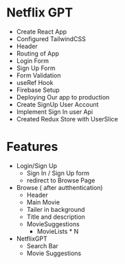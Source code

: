 # Netflix GPT

- Create React App
- Configured TailwindCSS
- Header
- Routing of App
- Login Form
- Sign Up Form
- Form Validation
- useRef Hook
- Firebase Setup
- Deploying Our app to production
- Create SignUp User Account
- Implement Sign In user Api
- Created Redux Store with UserSlice

# Features

- Login/Sign Up
  - Sign In / Sign Up form
  - redirect to Browse Page
- Browse ( after autthentication)
  - Header
  - Main Movie
  - Tailer in background
  - Title and description
  - MovieSuggestions
    - MovieLists \* N
- NetflixGPT
  - Search Bar
  - Movie Suggestions
